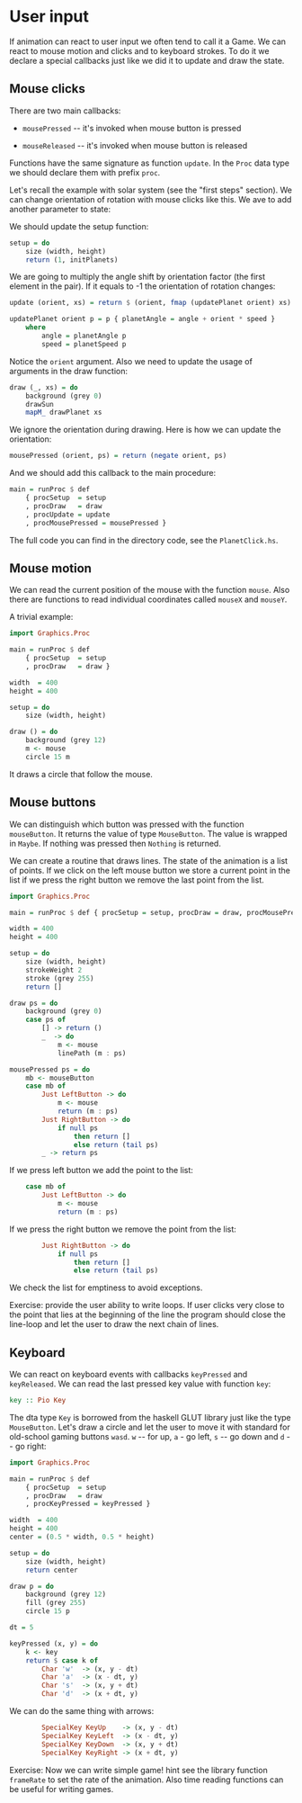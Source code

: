 User input
=============================

If animation can react to user input we often tend to call it a Game.
We can react to mouse motion and clicks and to keyboard strokes.
To do it we declare a special callbacks just like we did it to update and draw the state.

Mouse clicks
------------------------------------

There are two main callbacks:

* `mousePressed` -- it's invoked when mouse button is pressed

* `mouseReleased` -- it's invoked when mouse button is released

Functions have the same signature as function `update`.
In the `Proc` data type we should declare them with prefix `proc`.

Let's recall the example with solar system (see the "first steps" section).
We can change orientation of rotation with mouse clicks like this.
We ave to add another parameter to state:

We should update the setup function:

~~~Haskell
setup = do
	size (width, height)
	return (1, initPlanets)
~~~

We are going to multiply the angle shift by orientation factor (the first element in the pair).
If it equals to -1 the orientation of rotation changes:

~~~~Haskell
update (orient, xs) = return $ (orient, fmap (updatePlanet orient) xs)

updatePlanet orient p = p { planetAngle = angle + orient * speed }
	where
		angle = planetAngle p
		speed = planetSpeed p
~~~~

Notice the `orient` argument. Also we need to update the usage of arguments in the draw function:

~~~Haskell
draw (_, xs) = do
	background (grey 0)
	drawSun
	mapM_ drawPlanet xs
~~~

We ignore the orientation during drawing. Here is how we can update the orientation:

~~~Haskell
mousePressed (orient, ps) = return (negate orient, ps)
~~~


And we should add this callback to the main procedure:

~~~Haskell
main = runProc $ def 
	{ procSetup  = setup
	, procDraw   = draw
	, procUpdate = update
	, procMousePressed = mousePressed }
~~~

The full code you can find in the directory code, see the `PlanetClick.hs`.

Mouse motion
--------------------------------

We can read the current position of the mouse with the function `mouse`.
Also there are functions to read individual coordinates called `mouseX` and `mouseY`.

A trivial example:

~~~Haskell
import Graphics.Proc

main = runProc $ def 
	{ procSetup  = setup
	, procDraw   = draw }

width  = 400
height = 400

setup = do
	size (width, height)

draw () = do
	background (grey 12)	
	m <- mouse
	circle 15 m
~~~

It draws a circle that follow the mouse.

Mouse buttons
--------------------------------------------

We can distinguish which button was pressed with the function `mouseButton`.
It returns the value of type `MouseButton`. The value is wrapped in `Maybe`.
If nothing was pressed then `Nothing` is returned.

We can create a routine that draws lines. The state of the animation
is a list of points. If we click on the left mouse button we store a current point in 
the list if we press the right button we remove the last point from the list.

~~~Haskell
import Graphics.Proc

main = runProc $ def { procSetup = setup, procDraw = draw, procMousePressed = mousePressed }

width = 400
height = 400

setup = do
	size (width, height)
	strokeWeight 2
	stroke (grey 255)
	return []

draw ps = do
	background (grey 0)
	case ps of
		[] -> return ()
		_  -> do
			m <- mouse
			linePath (m : ps)

mousePressed ps = do
	mb <- mouseButton
	case mb of
		Just LeftButton -> do
			m <- mouse
			return (m : ps)
		Just RightButton -> do
			if null ps 
				then return []
				else return (tail ps)
		_ -> return ps
~~~

If we press left button we add the point to the list:

~~~Haskell
	case mb of
		Just LeftButton -> do
			m <- mouse
			return (m : ps)
~~~

If we press the right button we remove the point from the list:

~~~Haskell
		Just RightButton -> do
			if null ps 
				then return []
				else return (tail ps)
~~~

We check the list for emptiness to avoid exceptions.

Exercise: provide the user ability to write loops. 
If user clicks very close to the point that lies at the beginning of the 
line the program should close the line-loop and let the user to draw 
the next chain of lines.

Keyboard
------------------------------------

We can react on keyboard events with callbacks `keyPressed` and `keyReleased`.
We can read the last pressed key value with function `key`:

~~~Haskell
key :: Pio Key
~~~

The dta type `Key` is borrowed from the haskell GLUT library just like the type `MouseButton`.
Let's draw a circle and let the user to move it with standard for old-school gaming
buttons `wasd`. `w` -- for up, `a` - go left, `s` -- go down and `d` -- go right:


~~~Haskell
import Graphics.Proc

main = runProc $ def 
	{ procSetup  = setup
	, procDraw   = draw
	, procKeyPressed = keyPressed }

width  = 400
height = 400
center = (0.5 * width, 0.5 * height)

setup = do
	size (width, height)
	return center

draw p = do
	background (grey 12)	
	fill (grey 255)	
	circle 15 p

dt = 5

keyPressed (x, y) = do 
	k <- key
	return $ case k of
		Char 'w'  -> (x, y - dt)
		Char 'a'  -> (x - dt, y)
		Char 's'  -> (x, y + dt)
		Char 'd'  -> (x + dt, y)
~~~

We can do the same thing with arrows:

~~~Haskell
		SpecialKey KeyUp    -> (x, y - dt)
		SpecialKey KeyLeft  -> (x - dt, y)
		SpecialKey KeyDown  -> (x, y + dt)
		SpecialKey KeyRight -> (x + dt, y)
~~~

Exercise: Now we can write simple game!
hint see the library function `frameRate` to set the rate of the animation.
Also time reading functions can be useful for writing games.



